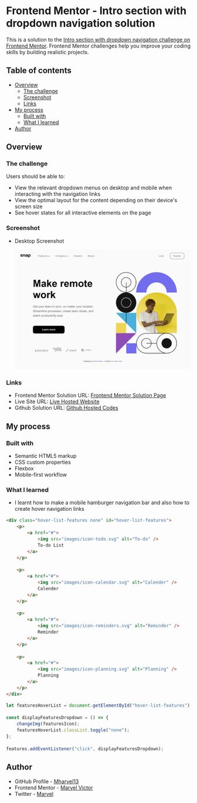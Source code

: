 # Frontend Mentor - Intro section with dropdown navigation solution

This is a solution to the [Intro section with dropdown navigation challenge on Frontend Mentor](https://www.frontendmentor.io/challenges/intro-section-with-dropdown-navigation-ryaPetHE5). Frontend Mentor challenges help you improve your coding skills by building realistic projects.

## Table of contents

-   [Overview](#overview)
    -   [The challenge](#the-challenge)
    -   [Screenshot](#screenshot)
    -   [Links](#links)
-   [My process](#my-process)
    -   [Built with](#built-with)
    -   [What I learned](#what-i-learned)
-   [Author](#author)

## Overview

### The challenge

Users should be able to:

-   View the relevant dropdown menus on desktop and mobile when interacting with the navigation links
-   View the optimal layout for the content depending on their device's screen size
-   See hover states for all interactive elements on the page

### Screenshot

-   Desktop Screenshot

    ![Desktop Screenshot](./images/Screenshot-Desktop.png)


### Links

-   Frontend Mentor Solution URL: [Frontend Mentor Solution Page](https://www.frontendmentor.io/solutions/intro-section-with-dropdown-navigation-using-scss-wDj1g0RgaG)
-   Live Site URL: [Live Hosted Website](https://mharvel13.github.io/Intro-Section-With-Dropdown-Navigation/)
-   Github Solution URL: [Github Hosted Codes](https://github.com/Mharvel13/Intro-Section-With-Dropdown-Navigation)

## My process

### Built with

-   Semantic HTML5 markup
-   CSS custom properties
-   Flexbox
-   Mobile-first workflow

### What I learned

-   I learnt how to make a mobile hamburger navigation bar and also how to create hover navigation links

```html
<div class="hover-list-features none" id="hover-list-features">
    <p>
        <a href="#">
            <img src="images/icon-todo.svg" alt="To-do" />
            To-do List
        </a>
    </p>

    <p>
        <a href="#">
            <img src="images/icon-calendar.svg" alt="Calender" />
            Calender
        </a>
    </p>

    <p>
        <a href="#">
            <img src="images/icon-reminders.svg" alt="Reminder" />
            Reminder
        </a>
    </p>

    <p>
        <a href="#">
            <img src="images/icon-planning.svg" alt="Planning" />
            Planning
        </a>
    </p>
</div>
```

```js
let featuresHoverList = document.getElementById("hover-list-features");

const displayFeaturesDropdown = () => {
    changeImg(featuresIcon);
    featuresHoverList.classList.toggle("none");
};

features.addEventListener("click", displayFeaturesDropdown);
```

## Author

-   GitHub Profile - [Mharvel13](https://github.com/Mharvel13)
-   Frontend Mentor - [Marvel Victor](https://www.frontendmentor.io/profile/Mharvel13)
-   Twitter - [Marvel](https://twitter.com/Mharvel_O)
